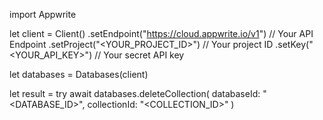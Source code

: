 import Appwrite

let client = Client()
    .setEndpoint("https://cloud.appwrite.io/v1") // Your API Endpoint
    .setProject("<YOUR_PROJECT_ID>") // Your project ID
    .setKey("<YOUR_API_KEY>") // Your secret API key

let databases = Databases(client)

let result = try await databases.deleteCollection(
    databaseId: "<DATABASE_ID>",
    collectionId: "<COLLECTION_ID>"
)

